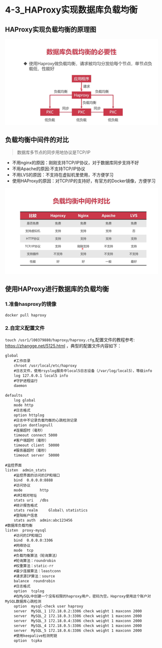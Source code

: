 # 4-3_HAProxy实现数据库负载均衡

## HAProxy实现负载均衡的原理图

![HAProxy实现负载均衡的原理图](HAProxy实现负载均衡的原理图.jpg)

## 负载均衡中间件的对比

> 数据库多节点的同步用地协议是TCP/IP

+ 不用nginx的原因：刚刚支持TCP/IP协议，对于数据库同步支持不好
+ 不用Apache的原因:不支持TCP/IP协议
+ 不用LVS的原因：不支持在虚拟机里使用，不方便学习
+ 使用HAProxy的原因：对TCP/IP的支持好，有官方的Docker镜像，方便学习

![负载均衡中间件的对比](负载均衡中间件的对比.jpg)

## 使用HAProxy进行数据库的负载均衡

### 1.准备hasproxy的镜像

```shell
docker pull haproxy
```

### 2.自定义配置文件

`touch /usr1/l00379880/haproxy/haproxy.cfg`,配置文件的教程参考: https://zhangge.net/5125.html ，典型的配置文件内容如下：

```haproxy
global
    #工作目录
    chroot /usr/local/etc/haproxy
    #日志文件，使用rsyslog服务中local5日志设备（/var/log/local5），等级info
    log 127.0.0.1 local5 info
    #守护进程运行
    daemon

defaults
    log global
    mode http
    #日志格式
    option httplog
    #日志中不记录负载均衡的心跳检测记录
    option dontlognull
    #连接超时（毫秒）
    timeout connect 5000
    #客户端超时（毫秒）
    timeout client  50000
    #服务器超时（毫秒）
    timeout server  50000

#监控界面
listen  admin_stats
    #监控界面的访问的IP和端口
    bind  0.0.0.0:8888
    #访问协议
    mode        http
    #URI相对地址
    stats uri   /dbs
    #统计报告格式
    stats realm     Global\ statistics
    #登陆帐户信息
    stats auth  admin:abc123456
#数据库负载均衡
listen  proxy-mysql
    #访问的IP和端口
    bind  0.0.0.0:3306  
    #网络协议
    mode  tcp
    #负载均衡算法（轮询算法）
    #轮询算法：roundrobin
    #权重算法：static-rr
    #最少连接算法：leastconn
    #请求源IP算法：source 
    balance  roundrobin
    #日志格式
    option  tcplog
    #在MySQL中创建一个没有权限的haproxy用户，密码为空。Haproxy使用这个账户对MySQL数据库心跳检测
    option  mysql-check user haproxy
    server  MySQL_1 172.18.0.2:3306 check weight 1 maxconn 2000  
    server  MySQL_2 172.18.0.3:3306 check weight 1 maxconn 2000  
    server  MySQL_3 172.18.0.4:3306 check weight 1 maxconn 2000 
    server  MySQL_4 172.18.0.5:3306 check weight 1 maxconn 2000
    server  MySQL_5 172.18.0.6:3306 check weight 1 maxconn 2000
    #使用keepalive检测死链
    option  tcpka  
```
